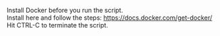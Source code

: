 Install Docker before you run the script.  
Install here and follow the steps: https://docs.docker.com/get-docker/  
Hit CTRL-C to terminate the script.  